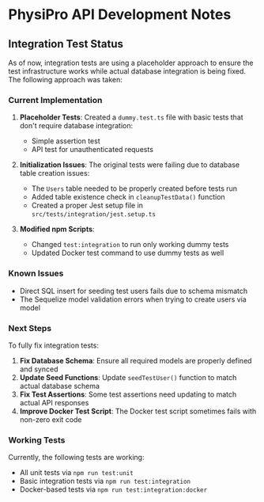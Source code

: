 # PhysiPro API Development Notes

## Integration Test Status

As of now, integration tests are using a placeholder approach to ensure the test infrastructure works while actual database integration is being fixed. The following approach was taken:

### Current Implementation

1. **Placeholder Tests**: Created a `dummy.test.ts` file with basic tests that don't require database integration:
   - Simple assertion test
   - API test for unauthenticated requests

2. **Initialization Issues**: The original tests were failing due to database table creation issues:
   - The `Users` table needed to be properly created before tests run
   - Added table existence check in `cleanupTestData()` function
   - Created a proper Jest setup file in `src/tests/integration/jest.setup.ts`

3. **Modified npm Scripts**: 
   - Changed `test:integration` to run only working dummy tests
   - Updated Docker test command to use dummy tests as well

### Known Issues

- Direct SQL insert for seeding test users fails due to schema mismatch
- The Sequelize model validation errors when trying to create users via model

### Next Steps

To fully fix integration tests:

1. **Fix Database Schema**: Ensure all required models are properly defined and synced
2. **Update Seed Functions**: Update `seedTestUser()` function to match actual database schema
3. **Fix Test Assertions**: Some test assertions need updating to match actual API responses
4. **Improve Docker Test Script**: The Docker test script sometimes fails with non-zero exit code 

### Working Tests

Currently, the following tests are working:
- All unit tests via `npm run test:unit`
- Basic integration tests via `npm run test:integration` 
- Docker-based tests via `npm run test:integration:docker` 
